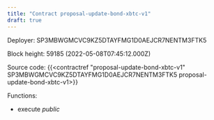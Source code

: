 ```yaml
---
title: "Contract proposal-update-bond-xbtc-v1"
draft: true
---
```

Deployer: SP3MBWGMCVC9KZ5DTAYFMG1D0AEJCR7NENTM3FTK5


 



Block height: 59185 (2022-05-08T07:45:12.000Z)

Source code: {{<contractref "proposal-update-bond-xbtc-v1" SP3MBWGMCVC9KZ5DTAYFMG1D0AEJCR7NENTM3FTK5 proposal-update-bond-xbtc-v1>}}

Functions:

* execute _public_
